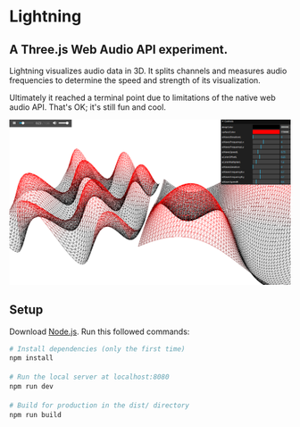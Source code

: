 # Lightning
## A Three.js Web Audio API experiment.

Lightning visualizes audio data in 3D. It splits channels and measures audio
frequencies to determine the speed and strength of its visualization.

Ultimately it reached a terminal point due to limitations of the native
web audio API. That's OK; it's still fun and cool.

![screenshot of demo where wireframe reacts to sound](static/lightning.PNG)

## Setup
Download [Node.js](https://nodejs.org/en/download/).
Run this followed commands:

``` bash
# Install dependencies (only the first time)
npm install

# Run the local server at localhost:8080
npm run dev

# Build for production in the dist/ directory
npm run build
```
